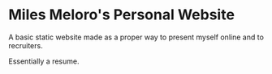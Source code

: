 # Miles Meloro's Personal Website

A basic static website made as a proper way to present myself online and to recruiters.

Essentially a resume.
